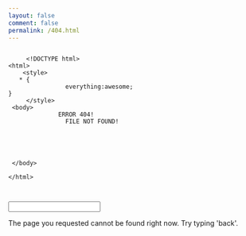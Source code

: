 ```yaml
---
layout: false
comment: false
permalink: /404.html
---
```

<html>
<head>
    <meta charset="UTF-8">
    <title>404</title>
    <link rel="stylesheet" href="/css/style.css">
</head>

<body>

<!-- part1 -->
<div class="error" id="part1">
        <div class="wrap">
            <div class="404">
    <pre><code>
     <span class="green">&lt;!</span><span>DOCTYPE html</span><span class="green">&gt;</span>
<span class="orange">&lt;html&gt;</span>
    <span class="orange">&lt;style&gt;</span>
   * {
                <span class="green">everything</span>:<span class="blue">awesome</span>;
}
     <span class="orange">&lt;/style&gt;</span>
 <span class="orange">&lt;body&gt;</span>
              ERROR 404!
                FILE NOT FOUND!
                <span class="comment">                                                </span>
 <span class="orange"></span>
        <br/>
        <span class="info">
<span class="orange">&nbsp;&lt;/body&gt;</span><br/>
<span class="orange">&lt;/html&gt;</span>
        </span>
    </code></pre>
            </div>
        </div>
</div>

    
<!-- part2 -->
<div class="container">
    <form class="four-oh-four-form">
        <input type="text" class="404-input">
    </form>
    <div class="terminal">
        <p class="prompt">The page you requested cannot be found right now. Try typing 'back'.</p>
        <p class="prompt output new-output"></p>
    </div>
</div>
<script src='https://cdnjs.cloudflare.com/ajax/libs/jquery/2.1.3/jquery.min.js'></script>
<script src='https://cdnjs.cloudflare.com/ajax/libs/velocity/1.2.2/velocity.min.js'></script>
<script src="/js/index.js"></script>

</body>
</html>